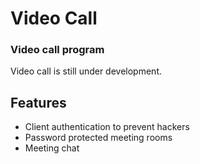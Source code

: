 # Video Call
### Video call program

Video call is still under development.

## Features
* Client authentication to prevent hackers
* Password protected meeting rooms
* Meeting chat
